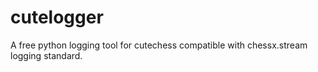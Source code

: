 # cutelogger
A free python logging tool for cutechess compatible with chessx.stream logging standard. 
